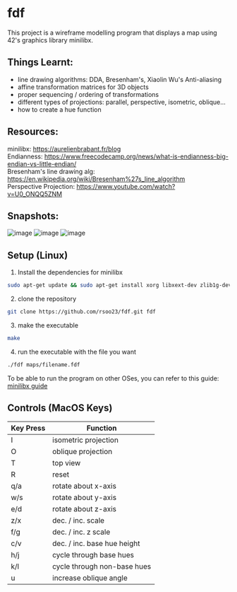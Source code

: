 # fdf

This project is a wireframe modelling program that displays a map using 42's graphics library minilibx.

## Things Learnt:
- line drawing algorithms: DDA, Bresenham's, Xiaolin Wu's Anti-aliasing <br>
- affine transformation matrices for 3D objects <br>
- proper sequencing / ordering of transformations <br>
- different types of projections: parallel, perspective, isometric, oblique... <br>
- how to create a hue function

## Resources: <br>
minilibx: https://aurelienbrabant.fr/blog <br>
Endianness: https://www.freecodecamp.org/news/what-is-endianness-big-endian-vs-little-endian/ <br>
Bresenham's line drawing alg: https://en.wikipedia.org/wiki/Bresenham%27s_line_algorithm <br>
Perspective Projection: https://www.youtube.com/watch?v=U0_ONQQ5ZNM <br>

## Snapshots:
![image](https://github.com/rsoo23/fdf/assets/81731553/84d8cfd4-4cc2-4a85-9ffb-3614076f69dd)
![image](https://github.com/rsoo23/fdf/assets/81731553/45186a50-47b0-4bef-aedc-2756bd9eb925)
![image](https://github.com/rsoo23/fdf/assets/81731553/8f8d0794-5ccf-49fc-b977-7e1d717c6c9a)

## Setup (Linux)
1. Install the dependencies for minilibx
```bash
sudo apt-get update && sudo apt-get install xorg libxext-dev zlib1g-dev libbsd-dev
```
2. clone the repository
```bash
git clone https://github.com/rsoo23/fdf.git fdf
```
3. make the executable
```bash
make
```
4. run the executable with the file you want
```bash
./fdf maps/filename.fdf
```

To be able to run the program on other OSes, you can refer to this guide:
[minilibx guide](https://harm-smits.github.io/41docs/libs/minilibx/getting_started.html)

## Controls (MacOS Keys)
| Key Press | Function |
|-----------|----------|
| I         | isometric projection |
| O         | oblique projection |
| T         | top view |
| R         | reset |
| q/a       | rotate about x-axis |
| w/s       | rotate about y-axis |
| e/d       | rotate about z-axis |
| z/x       | dec. / inc. scale |
| f/g       | dec. / inc. z scale |
| c/v       | dec. / inc. base hue height |
| h/j       | cycle through base hues |
| k/l       | cycle through non-base hues |
| u         | increase oblique angle |
